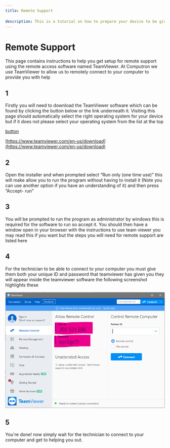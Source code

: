 ```yaml
---
title: Remote Support

description: This is a tutorial on how to prepare your device to be given remote support. It includes a setup guide for the Team Viewer software which allows secure remote access to your device.
---
```


# Remote Support

This page contains instructions to help you get setup for remote support using the remote access software named
TeamViewer. At Computron we use TeamViewer to allow us to remotely connect to your computer to provide you with help

## 1

Firstly you will need to download the TeamViewer software which can be found by clicking the button below or the link
underneath it. Visiting this page should automatically select the right operating system for your device but if it does
not please select your operating system from the list at the top

[button](https://www.teamviewer.com/en-us/download "Download")

[https://www.teamviewer.com/en-us/download](https://www.teamviewer.com/en-us/download)

## 2

Open the installer and when prompted select “Run only (one time use)” this will make allow you to run the program
without having to install it (Note you can use another option if you have an understanding of it) and then press
“Accept- run”

## 3

You will be prompted to run the program as administrator by windows this is required for the software to run so accept
it. You should then have a window open in your browser with the instructions to use team viewer you may read this if you
want but the steps you will need for remote support are listed here

## 4

For the technician to be able to connect to your computer you must give them both your unique ID and password that
teamviewer has given you they will appear inside the teamviewer software the following screenshot highlights these

![Team Viewer Preview](/images/teamviewer_preview.png)

## 5

You're done! now simply wait for the technician to connect to your computer and get to helping you out.
